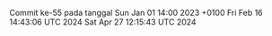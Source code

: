 Commit ke-55 pada tanggal Sun Jan 01 14:00 2023 +0100
Fri Feb 16 14:43:06 UTC 2024
Sat Apr 27 12:15:43 UTC 2024
